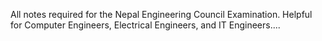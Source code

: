 All notes required for the Nepal Engineering Council Examination.
Helpful for Computer Engineers, Electrical Engineers, and IT Engineers....
